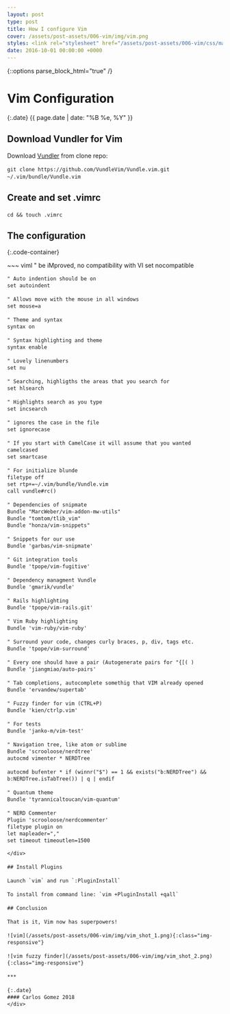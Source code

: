 ```yaml
---
layout: post
type: post
title: How I configure Vim
cover: /assets/post-assets/006-vim/img/vim.png
styles: <link rel="stylesheet" href="/assets/post-assets/006-vim/css/main.css" type="text/css" media="screen" /> <link rel="stylesheet" href="/assets/post-assets/006-vim/css/github.css" type="text/css" media="screen" />
date: 2016-10-01 00:00:00 +0000
---
```

{::options parse_block_html="true" /}
<div class="container">

# Vim Configuration

{:.date}
{{ page.date | date: "%B %e, %Y" }}

## Download Vundler for Vim

Download [Vundler](https://github.com/VundleVim/Vundle.vim) from clone repo:

`git clone https://github.com/VundleVim/Vundle.vim.git ~/.vim/bundle/Vundle.vim`

## Create and set .vimrc

`​cd && touch .vimrc`​

## The configuration

{:.code-container}
<div>
  ~~~ viml
    " be iMproved, no compatibility with VI
    set nocompatible

    " Auto indention should be on
    set autoindent

    " Allows move with the mouse in all windows
    set mouse=a

    " Theme and syntax
    syntax on

    " Syntax highlighting and theme
    syntax enable

    " Lovely linenumbers
    set nu

    " Searching, highligths the areas that you search for
    set hlsearch

    " Highlights search as you type
    set incsearch

    " ignores the case in the file
    set ignorecase

    " If you start with CamelCase it will assume that you wanted camelcased
    set smartcase

    " For initialize blunde
    filetype off
    set rtp+=~/.vim/bundle/Vundle.vim
    call vundle#rc()

    " Dependencies of snipmate
    Bundle "MarcWeber/vim-addon-mw-utils"
    Bundle "tomtom/tlib_vim"
    Bundle "honza/vim-snippets"

    " Snippets for our use
    Bundle 'garbas/vim-snipmate'

    " Git integration tools
    Bundle 'tpope/vim-fugitive'

    " Dependency managment Vundle
    Bundle 'gmarik/vundle'

    " Rails highlighting
    Bundle 'tpope/vim-rails.git'

    " Vim Ruby highlighting
    Bundle 'vim-ruby/vim-ruby'

    " Surround your code, changes curly braces, p, div, tags etc.
    Bundle 'tpope/vim-surround'

    " Every one should have a pair (Autogenerate pairs for "{[( )
    Bundle 'jiangmiao/auto-pairs'

    " Tab completions, autocomplete somethig that VIM already opened
    Bundle 'ervandew/supertab'

    " Fuzzy finder for vim (CTRL+P)
    Bundle 'kien/ctrlp.vim'

    " For tests
    Bundle 'janko-m/vim-test'

    " Navigation tree, like atom or sublime
    Bundle 'scrooloose/nerdtree'
    autocmd vimenter * NERDTree

    autocmd bufenter * if (winnr("$") == 1 && exists("b:NERDTree") && b:NERDTree.isTabTree()) | q | endif

    " Quantum theme
    Bundle 'tyrannicaltoucan/vim-quantum'

    " NERD Commenter
    Plugin 'scrooloose/nerdcommenter'
    filetype plugin on
    let mapleader=","
    set timeout timeoutlen=1500
  ~~~
</div>

## Install Plugins

Launch `vim` and run `:PluginInstall`

To install from command line: `vim +PluginInstall +qall`

## Conclusion

That is it, Vim now has superpowers!

![vim](/assets/post-assets/006-vim/img/vim_shot_1.png){:class="img-responsive"}

![vim fuzzy finder](/assets/post-assets/006-vim/img/vim_shot_2.png){:class="img-responsive"}

***

{:.date}
#### Carlos Gomez 2018
</div>
